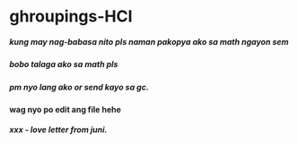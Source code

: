 # ghroupings-HCI


##### kung may nag-babasa nito pls naman pakopya ako sa math ngayon sem
##### bobo talaga ako sa math pls
##### pm nyo lang ako or send kayo sa gc. 

#### wag nyo po edit ang file hehe

***xxx - love letter from juni.***
